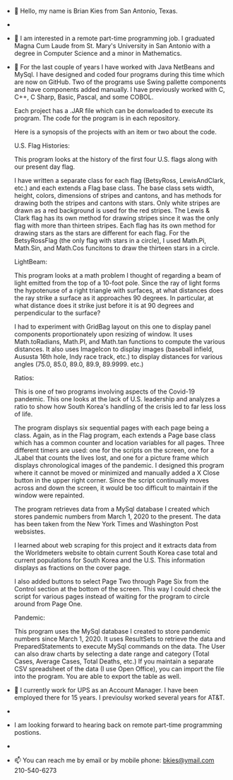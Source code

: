 - 👋 Hello, my name is Brian Kies from San Antonio, Texas.
- 
- 👀 I am interested in a remote part-time programming job. I graduated Magna Cum Laude 
     from St. Mary's University in San Antonio with a degree in Computer Science
     and a minor in Mathematics.
     
- 🌱 For the last couple of years I have worked with Java NetBeans and MySql. I have designed and coded four programs during this time which are now on GitHub. Two of      the programs use Swing pallette components and have components added manually. I have previously worked with C, C++, C Sharp, Basic, Pascal, and some COBOL.

     Each project has a .JAR file which can be donwloaded to execute its program. The code for the program is in each repository. 

     Here is a synopsis of the projects with an item or two about the code.
     
     U.S. Flag Histories:
     
     This program looks at the history of the first four U.S. flags along with our present day flag.
     
     I have written a separate class for each flag (BetsyRoss, LewisAndClark, etc.) and each extends a Flag base class. The base class sets width, height, 
     colors, dimensions of stripes and cantons, and has methods for drawing both the stripes and cantons with stars. Only white stripes are drawn as a red                  background is used for the red stripes. The Lewis & Clark flag has its own method for drawing stripes since it was the only flag with more than thirteen stripes.      Each flag has its own method for drawing stars as the stars are different for each flag. For the BetsyRossFlag (the only flag with stars in a circle), I used          Math.Pi,  Math.Sin, and Math.Cos funcitons to draw the thirteen stars in a circle.
     
     LightBeam: 
     
     This program looks at a math problem I thought of regarding a beam of light emitted from the top of a 10-foot pole. Since the ray of light forms the hypotenuse 
     of a right triangle with surfaces, at what distances does the ray strike a surface as it approaches 90 degrees. In particular, at what distance does it                strike just before it is at 90 degrees and perpendicular to the surface?
     
     I had to experiment with GridBag layout on this one to display panel components proportionately upon resizing of window. It uses Math.toRadians, Math.PI,
     and Math.tan functions to compute the various distances. It also uses ImageIcon to display images (baseball infield, Aususta 16th hole, Indy race track, etc.) to      display distances for various angles (75.0, 85.0, 89.0, 89.9, 89.9999. etc.)
     
     Ratios:
     
     This is one of two programs involving aspects of the Covid-19 pandemic. This one looks at the lack of U.S. leadership and analyzes a ratio to show how South            Korea's handling of the crisis led to far less loss of life.
     
     The program displays six sequential pages with each page being a class. Again, as in the Flag program, each extends a Page base class which has a common counter        and location variables for all pages. Three different timers are used: one for the scripts on the screen, one for a JLabel that counts the lives lost, and one for      a picture frame which displays chronological images of the pandemic. I designed this program where it cannot be moved or minimized and manually added a X Close        button in the upper right corner. Since the script continually moves across and down the screen, it would be too difficult to maintain if the window were              repainted. 
     
     The program retrieves data from a MySql database I created which stores pandemic numbers from March 1, 2020 to the present. The data has been taken from the
     New York Times and Washington Post websistes. 
     
     I learned about web scraping for this project and it extracts data from the Worldmeters website to obtain current South Korea case total and current populations        for South Korea and the U.S. This information displays as fractions on the cover page.
     
     I also added buttons to select Page Two through Page Six from the Control section at the bottom of the screen. This way I could check the script for various pages      instead of waiting for the program to circle around from Page One.
     
     Pandemic:
     
     This program uses the MySql database I created to store pandemic numbers since March 1, 2020. It uses ResultSets to retrieve the data and PreparedStatements to
     execute MySql commands on the data. The User can also draw charts by selecting a date range and category (Total Cases, Average Cases, Total Deaths, etc.) If you
     maintain a separate CSV spreadsheet of the data (I use Open Office), you can import the file into the program. You are able to export the table as well. 
     
- 💞️ I currently work for UPS as an Account Manager. I have been employed there for 15 years. I previoulsy worked several years for AT&T. 
- 
-    I am looking forward to hearing back on remote part-time programming postions. 
-    
- 📫 You can reach me by email or by mobile phone:  bkies@ymail.com   210-540-6273

<!---
bkies23/bkies23 is a ✨ special ✨ repository because its `README.md` (this file) appears on your GitHub profile.
You can click the Preview link to take a look at your changes.
--->
